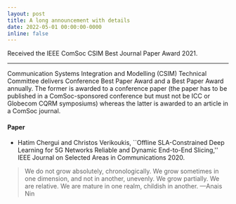 ```yaml
---
layout: post
title: A long announcement with details
date: 2022-05-01 00:00:00-0000
inline: false
---
```


Received the IEEE ComSoc CSIM Best Journal Paper Award 2021.
***

Communication Systems Integration and Modelling (CSIM) Technical Committee delivers Conference Best Paper Award and a Best Paper Award annually. The former is awarded to a conference paper (the paper has to be published in a ComSoc-sponsored conference but must not be ICC or Globecom CQRM symposiums) whereas the latter is awarded to an article in a ComSoc journal.

#### Paper
<ul>
    <li>Hatim Chergui and Christos Verikoukis, ``Offline SLA-Constrained Deep Learning for 5G Networks Reliable and Dynamic End-to-End Slicing,'' IEEE Journal on Selected Areas in Communications 2020.</li>
</ul>

> We do not grow absolutely, chronologically. We grow sometimes in one dimension, and not in another, unevenly. We grow partially. We are relative. We are mature in one realm, childish in another.
> —Anais Nin


